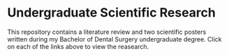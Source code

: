 # Undergraduate Scientific Research
This repository contains a literature review and two scientific posters written during my Bachelor of Dental Surgery undergraduate degree. 
Click on each of the links above to view the reasearch.
